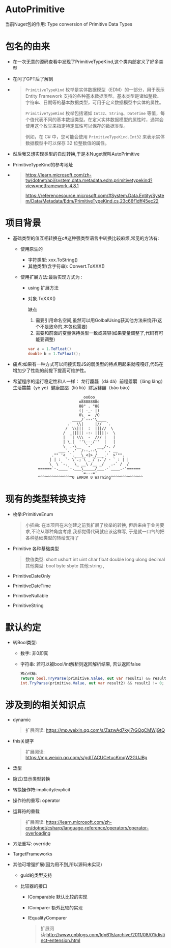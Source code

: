 # AutoPrimitive

当前Nuget包的作用: Type conversion of Primitive Data Types

# 包名的由来

- 在一次无意的源码查看中发现了PrimitiveTypeKind,这个类内部定义了好多类型

- 在问了GPT后了解到

- > `PrimitiveTypeKind` 枚举是实体数据模型（EDM）的一部分，用于表示 Entity Framework 支持的各种基本数据类型。基本类型是诸如整数、字符串、日期等的基本数据类型，可用于定义数据模型中实体的属性。
  >
  > `PrimitiveTypeKind` 枚举包括诸如 `Int32`、`String`、`DateTime` 等值，每个值代表不同的基本数据类型。在定义实体数据模型的属性时，通常会使用这个枚举来指定特定属性可以保存的数据类型。
  >
  > 例如，在 C# 中，您可能会使用 `PrimitiveTypeKind.Int32` 来表示实体数据模型中可以保存 32 位整数值的属性。

- 然后我又想实现类型的自动转换,于是本Nuget就叫AutoPrimitive

- PrimitiveTypeKind的参考地址

- > https://learn.microsoft.com/zh-tw/dotnet/api/system.data.metadata.edm.primitivetypekind?view=netframework-4.8.1
  >
  > https://referencesource.microsoft.com/#System.Data.Entity/System/Data/Metadata/Edm/PrimitiveTypeKind.cs,23c66f1dff45ec22

# 项目背景

- 基础类型的值互相转换在c#这种强类型语言中转换比较麻烦,常见的方法有: 

  - 使用原生的

    - 字符类型: xxx.ToString()
    - 其他类型(含字符串): Convert.ToXXX()

  - 使用扩展方法:最后实现方式为  :

    - using 扩展方法

    - 对象.ToXXX()

      缺点

      1. 需要引用命名空间,虽然可以用GolbalUsing获其他方法来绕开(这个不是致命的,本包也需要)
      2. 需要和前面的变量保持类型一致或兼容(如果变量调整了,代码有可能要调整)
    
      ```c#
      var a = 1.ToFloat()
      double b = 1.ToFloat();
      ```

- 痛点:如果有一种方式可以间接实现JS的弱类型的特点用起来就嘎嘎好,代码在增加少了性能的前提下提高可维护性。

- 希望程序的运行稳定性和人一样： 龙行龘龘（dá dá）前程朤朤（lǎng lǎng）生活䲜䲜（yè yè）健康𣊫𣊫（liù liù）财运𨰻𨰻（bǎo bǎo）

  
  
  ```
                                _ooOoo_
                               o8888888o
                               88" . "88
                               (| -_- |)
                               O\  =  /O
                            ____/`---'\____
                          .'  \\|     |//  `.
                         /  \\|||  :  |||//  \
                        /  _||||| -:- |||||-  \
                        |   | \\\  -  /// |   |
                        | \_|  ''\---/''  |   |
                        \  .-\__  `-`  ___/-. /
                      ___`. .'  /--.--\  `. . __
                   ."" '<  `.___\_<|>_/___.'  >'"".
                  | | :  `- \`.;`\ _ /`;.`/ - ` : | |
                  \  \ `-.   \_ __\ /__ _/   .-` /  /
             ======`-.____`-.___\_____/___.-`____.-'======
                                `=---='
             ^^^^^^^^^^^^^^^0 ERROR 0 Warning^^^^^^^^^^^^^^
  ```



# 现有的类型转换支持

- 枚举:PrimitiveEnum

  > 小插曲: 在本项目在未创建之前我扩展了枚举的转换, 但后来由于业务要求,不论从哪种角度考虑,我都觉得代码就应该这样写, 于是就一口气的把各种基础类型的转给支持了

- Primitive<T>  各种基础类型

  > 数值类型: short ushort int uint char float double long ulong decimal
  > 其他类型: bool byte sbyte
  > 其他:string , 
  
- PrimitiveDateOnly

- PrimitiveDateTime

- PrimitiveNullable

- PrimitiveString

# 默认约定

- 转Bool类型:

  - 数字: 非0即真

  - 字符串: 若可以被bool/int解析则返回解析结果, 否认返回false

    ```c#
    核心代码: 
    return bool.TryParse(primitive.Value, out var result1) && result1 == true ||
    int.TryParse(primitive.Value, out var result2) && result2 != 0;
    ```

# 涉及到的相关知识点

- dynamic

  > 扩展阅读: https://mp.weixin.qq.com/s/ZazwAd7kyi7rGQgCMWjGtQ

- this关键字

  > 扩展阅读: https://mp.weixin.qq.com/s/gdITACUCetucKmqW2GUJBg

- 泛型

- 隐式/显示类型转换

- 转换操作符:implicity/explicit 

- 操作符的重写: operator

- 运算符的重载

  > 扩展阅读: https://learn.microsoft.com/zh-cn/dotnet/csharp/language-reference/operators/operator-overloading

- 方法重写: override

- TargetFrameworks

- 其他可增强扩展(因为用不到,所以源码未实现)

  - guid的类型支持

  - 比较器的接口

    - IComparable<T> 默认比较的实现

    - IComparer<T> 额外比较的实现

    - IEqualityComparer<T>

      >  扩展阅读:http://www.cnblogs.com/ldp615/archive/2011/08/01/distinct-entension.html
